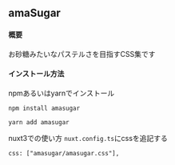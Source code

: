 ## amaSugar

#### 概要
お砂糖みたいなパステルさを目指すCSS集です

#### インストール方法
npmあるいはyarnでインストール

```
npm install amasugar
```

```
yarn add amasugar
```

nuxt3での使い方
`nuxt.config.ts`にcssを追記する
```
css: ["amasugar/amasugar.css"],
```